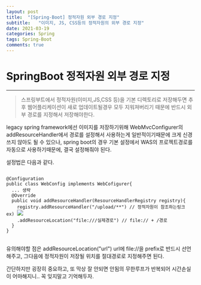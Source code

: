 ```yaml
---
layout: post
title:  "[Spring-Boot] 정적자원 외부 경로 지정"
subtitle:   "이미지, JS, CSS등의 정적자원의 외부 경로 지정"
date: 2021-03-19
categories: Spring
tags: Spring-Boot
comments: true
---
```


# SpringBoot 정적자원 외부 경로 지정  
***
> 스프링부트에서 정적자원(이미지,JS,CSS 등)을 기본 디렉토리로 저장해두면 추후 웹어플리케이션이 새로 업데이트될경우 모두 지워져버리기 때문에 반드시 외부 경로를 지정해서 저장해야한다.

legacy spring framework에선 이미지를 저장하기위해 WebMvcConfigurer의 addResourceHandler에서 경로를 설정해서 사용하는게 일반적이기때문에 크게 신경쓰지 않아도 될 수 있으나, spring boot의 경우 기본 설정에서 WAS의 프로젝트경로를 자동으로 사용하기때문에, 결국 설정해줘야 된다.


설정법은 다음과 같다.
<pre>
<code>
@Configuration
public class WebConfig implements WebCofigurer{
  ... 생략
  @Override
  public void addResourceHandler(ResourceHandlerRegistry registry){
    registry.addResourceHandler("/upload/**") // 정적자원이 참조하는링크 ex) <img src="rootContext/upload/이미지파일이름" />  
    .addResourceLocation("file:///실제경로") // file:// + /경로
  }
}
</code>
</pre>  


유의해야할 점은 addResourceLocation("url") url에 file://을 prefix로 반드시 선언해주고, 그다음에 정적자원이 저장될 위치를 절대경로로 지정해주면 된다.

간단하지만 굉장히 중요하고, 또 막상 잘 안되면 안됨의 무한루프가 반복되어 시간손실이 어마해지니.. 꼭 잊지말고 기억해두자.
